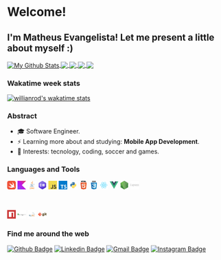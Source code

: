 # Welcome!
 
## I'm Matheus Evangelista! Let me present a little about myself :)

<!-- [![Visitors](https://visitor-badge.glitch.me/badge?page_id=github/MTevangelista)](https://mtevangelista.github.io)
[![Followers](https://img.shields.io/github/followers/MTevangelista?style=social)](https://mtevangelista.github.io) -->

<a href="https://github.com/MTevangelista/github-readme-stats">
  <img align="center" src="https://github-readme-stats.vercel.app/api?username=MTevangelista&show_icons=true&include_all_commits=true&theme=material-palenight" alt="My Github Stats" />
</a>
<a href="https://github.com/MTevangelista/github-readme-stats">
  <img align="center" src="https://github-readme-stats.vercel.app/api/top-langs/?username=MTevangelista&layout=compact&theme=material-palenight" />
</a>
<a href="https://github.com/MTevangelista/books-api">
  <img align="center" src="https://github-readme-stats.vercel.app/api/pin/?username=MTevangelista&repo=books-api&theme=material-palenight" />
</a>    
<a href="https://github.com/MTevangelista/swiftui-taskmanager-app">
  <img align="center" src="https://github-readme-stats.vercel.app/api/pin/?username=MTevangelista&repo=swiftui-taskmanager-app&theme=material-palenight" />
</a>
<a href="https://github.com/MTevangelista/uber-clone-app">
  <img align="center" src="https://github-readme-stats.vercel.app/api/pin/?username=MTevangelista&repo=uber-clone-app&theme=material-palenight" />
</a>

### Wakatime week stats

[![willianrod's wakatime stats](https://github-readme-stats.vercel.app/api/wakatime?username=mtevangelista&layout=compact&theme=material-palenight)](https://github.com/anuraghazra/github-readme-stats)

### Abstract

- :mortar_board: Software Engineer.
- ⚡ Learning more about and studying: **Mobile App Development**.
- 💙 Interests: tecnology, coding, soccer and games.

### Languages and Tools 

<code><img height="20" src="https://raw.githubusercontent.com/github/explore/80688e429a7d4ef2fca1e82350fe8e3517d3494d/topics/swift/swift.png"></code>
<code><img height="20" src="https://raw.githubusercontent.com/github/explore/80688e429a7d4ef2fca1e82350fe8e3517d3494d/topics/kotlin/kotlin.png"></code>
<code><img height="20" src="https://raw.githubusercontent.com/github/explore/80688e429a7d4ef2fca1e82350fe8e3517d3494d/topics/java/java.png"></code>
<code><img height="20" src="https://raw.githubusercontent.com/github/explore/80688e429a7d4ef2fca1e82350fe8e3517d3494d/topics/csharp/csharp.png"></code>
<code><img height="20" src="https://raw.githubusercontent.com/github/explore/80688e429a7d4ef2fca1e82350fe8e3517d3494d/topics/javascript/javascript.png"></code>
<code><img height="20" src="https://raw.githubusercontent.com/github/explore/80688e429a7d4ef2fca1e82350fe8e3517d3494d/topics/typescript/typescript.png"></code>
<code><img height="20" src="https://raw.githubusercontent.com/github/explore/80688e429a7d4ef2fca1e82350fe8e3517d3494d/topics/python/python.png"></code>
<code><img height="20" src="https://raw.githubusercontent.com/github/explore/80688e429a7d4ef2fca1e82350fe8e3517d3494d/topics/html/html.png"></code>
<code><img height="20" src="https://raw.githubusercontent.com/github/explore/80688e429a7d4ef2fca1e82350fe8e3517d3494d/topics/css/css.png"></code>
<code><img height="20" src="https://raw.githubusercontent.com/github/explore/80688e429a7d4ef2fca1e82350fe8e3517d3494d/topics/react/react.png"></code>
<code><img height="20" src="https://raw.githubusercontent.com/github/explore/5c058a388828bb5fde0bcafd4bc867b5bb3f26f3/topics/vue/vue.png"></code>
<code><img height="20" src="https://raw.githubusercontent.com/github/explore/80688e429a7d4ef2fca1e82350fe8e3517d3494d/topics/nodejs/nodejs.png"></code>
<code><img height="20" src="https://raw.githubusercontent.com/github/explore/80688e429a7d4ef2fca1e82350fe8e3517d3494d/topics/express/express.png"></code>  

<br/>

<code><img height="20" src="https://raw.githubusercontent.com/github/explore/80688e429a7d4ef2fca1e82350fe8e3517d3494d/topics/npm/npm.png"></code>
<code><img height="20" src="https://raw.githubusercontent.com/github/explore/80688e429a7d4ef2fca1e82350fe8e3517d3494d/topics/mongodb/mongodb.png"></code>
<code><img height="20" src="https://raw.githubusercontent.com/github/explore/80688e429a7d4ef2fca1e82350fe8e3517d3494d/topics/mysql/mysql.png"></code>
<code><img height="20" src="https://raw.githubusercontent.com/github/explore/80688e429a7d4ef2fca1e82350fe8e3517d3494d/topics/git/git.png"></code>

### Find me around the web
[![Github Badge](https://img.shields.io/badge/-Github-000?style=round-square&logo=Github&logoColor=white&link=https://github.com/MTevangelista)](https://github.com/MTevangelista)
[![Linkedin Badge](https://img.shields.io/badge/-LinkedIn-blue?style=round-square&logo=Linkedin&logoColor=white&link=https://www.linkedin.com/in/matheus01/)](https://www.linkedin.com/in/matheus01/)
[![Gmail Badge](https://img.shields.io/badge/-Gmail-c14438?style=round-square&logo=Gmail&logoColor=white&link=mailto:matheusevangelistadev@gmail.com)](mailto:matheusevangelistadev@gmail.com)
[![Instagram Badge](https://img.shields.io/badge/-Instagram-ba164a?style=round-square&logo=Instagram&logoColor=white&link=https://www.instagram.com/_matheusrj/?hl=pt-br)](https://www.instagram.com/_matheusrj/?hl=pt-br)
